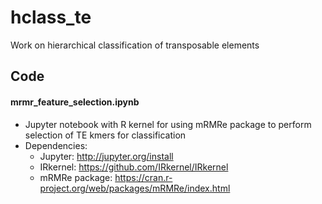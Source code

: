 # hclass_te
Work on hierarchical classification of transposable elements

## Code

#### mrmr_feature_selection.ipynb
* Jupyter notebook with R kernel for using mRMRe package to perform selection of TE kmers for classification
* Dependencies: 
  + Jupyter: http://jupyter.org/install
  + IRkernel: https://github.com/IRkernel/IRkernel
  + mRMRe package: https://cran.r-project.org/web/packages/mRMRe/index.html
